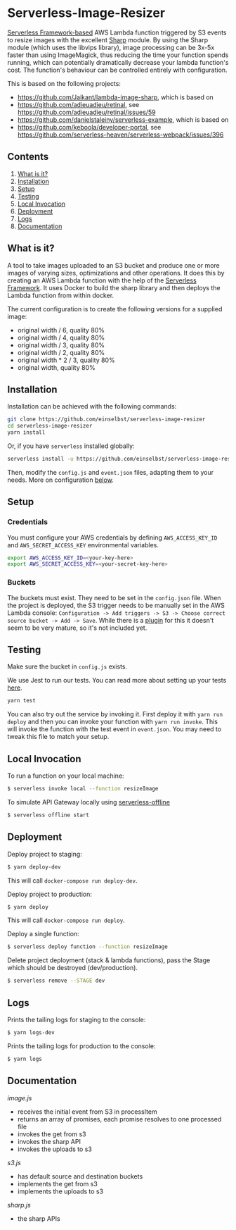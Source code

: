 # Serverless-Image-Resizer

[Serverless Framework-based](https://www.github.com/serverless/serverless) AWS Lambda function triggered by S3 events to resize images with the excellent [Sharp](https://github.com/lovell/sharp) module. By using the Sharp module (which uses the libvips library), image processing can be 3x-5x faster than using ImageMagick, thus reducing the time your function spends running, which can potentially dramatically decrease your lambda function's cost. The function's behaviour can be controlled entirely with configuration.

This is based on the following projects:

- https://github.com/Jaikant/lambda-image-sharp, which is based on
- https://github.com/adieuadieu/retinal, see https://github.com/adieuadieu/retinal/issues/59
- https://github.com/danielstaleiny/serverless-example, which is based on
- https://github.com/keboola/developer-portal, see https://github.com/serverless-heaven/serverless-webpack/issues/396

## Contents

1. [What is it?](#what-is-it)
1. [Installation](#installation)
1. [Setup](#setup)
1. [Testing](#testing)
1. [Local Invocation](#local-invocation)
1. [Deployment](#deployment)
1. [Logs](#logs)
1. [Documentation](#documentation)


## What is it?

A tool to take images uploaded to an S3 bucket and produce one or more images of varying sizes, optimizations and other operations. It does this by creating an AWS Lambda function with the help of the [Serverless Framework](https://www.github.com/serverless/serverless).
It uses Docker to build the sharp library and then deploys the Lambda function from within docker.

The current configuration is to create the following versions for a supplied image:

- original width / 6, quality 80%
- original width / 4, quality 80%
- original width / 3, quality 80%
- original width / 2, quality 80%
- original width  * 2 / 3, quality 80%
- original width, quality 80%

## Installation

Installation can be achieved with the following commands:

```bash
git clone https://github.com/einselbst/serverless-image-resizer
cd serverless-image-resizer
yarn install
```

Or, if you have `serverless` installed globally:

```bash
serverless install -u https://github.com/einselbst/serverless-image-resizer
```

Then, modify the `config.js` and `event.json` files, adapting them to your needs. More on configuration [below](#configuration).

## Setup

### Credentials

You must configure your AWS credentials by defining `AWS_ACCESS_KEY_ID` and `AWS_SECRET_ACCESS_KEY` environmental variables.

```bash
export AWS_ACCESS_KEY_ID=<your-key-here>
export AWS_SECRET_ACCESS_KEY=<your-secret-key-here>
```

### Buckets

The buckets must exist. They need to be set in the `config.json` file.
When the project is deployed, the S3 trigger needs to be manually set in the AWS Lambda console: `Configuration -> Add triggers -> S3 -> Choose correct source bucket -> Add -> Save`. While there is a [plugin](https://github.com/matt-filion/serverless-external-s3-event) for this it doesn't seem to be very mature, so it's not included yet.

## Testing

Make sure the bucket in `config.js` exists.

We use Jest to run our tests. You can read more about setting up your tests [here](https://facebook.github.io/jest/docs/en/getting-started.html#content).

```bash
yarn test
```

You can also try out the service by invoking it. First deploy it with `yarn run deploy` and then you can invoke your function with `yarn run invoke`. This will invoke the function with the test event in `event.json`. You may need to tweak this file to match your setup.

## Local Invocation

To run a function on your local machine:

``` bash
$ serverless invoke local --function resizeImage
```

To simulate API Gateway locally using [serverless-offline](https://github.com/dherault/serverless-offline)

``` bash
$ serverless offline start
```

## Deployment

Deploy project to staging:

``` bash
$ yarn deploy-dev
```

This will call `docker-compose run deploy-dev`.

Deploy project to production:

``` bash
$ yarn deploy
```

This will call `docker-compose run deploy`.

Deploy a single function:

``` bash
$ serverless deploy function --function resizeImage
```

Delete project deployment (stack & lambda functions), pass the Stage which should be destroyed (dev/production).

``` bash
$ serverless remove --STAGE dev
```

## Logs

Prints the tailing logs for staging to the console:

``` bash
$ yarn logs-dev
```

Prints the tailing logs for production to the console:

``` bash
$ yarn logs
```

## Documentation

*image.js*
- receives the initial event from S3 in processItem
- returns an array of promises, each promise resolves to one processed file
- invokes the get from s3
- invokes the sharp API
- invokes the uploads to s3

*s3.js*
- has default source and destination buckets
- implements the get from s3
- implements the uploads to s3

*sharp.js*
- the sharp APIs
